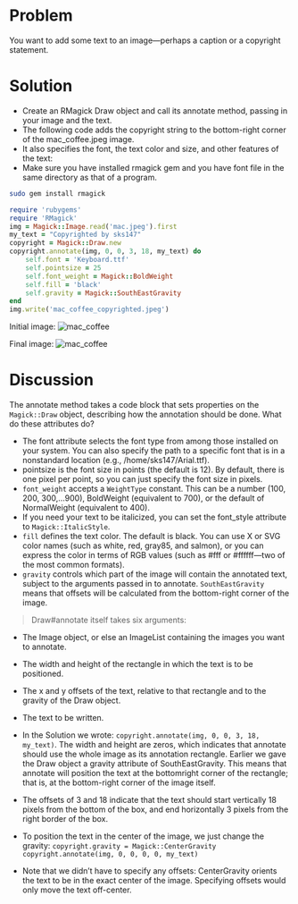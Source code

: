 # Problem
You want to add some text to an image—perhaps a caption or a copyright statement.
# Solution
* Create an RMagick Draw object and call its annotate method, passing in your image and the text. 
* The following code adds the copyright string to the bottom-right corner of the mac_coffee.jpeg image. 
* It also specifies the font, the text color and size, and other
features of the text:
* Make sure you have installed rmagick gem and you have font file in the same directory as that of a program.

```bash
sudo gem install rmagick
```

```ruby
require 'rubygems'
require 'RMagick'
img = Magick::Image.read('mac.jpeg').first
my_text = "Copyrighted by sks147"
copyright = Magick::Draw.new
copyright.annotate(img, 0, 0, 3, 18, my_text) do
    self.font = 'Keyboard.ttf'
    self.pointsize = 25
    self.font_weight = Magick::BoldWeight
    self.fill = 'black'
    self.gravity = Magick::SouthEastGravity
end
img.write('mac_coffee_copyrighted.jpeg')
```

Initial image:
![mac_coffee](https://github.com/sks147/ruby/raw/master/intermediate/18_graphics/mac_coffee.jpeg)

Final image:
![mac_coffee](https://github.com/sks147/ruby/raw/master/intermediate/18_graphics/mac_coffee_copyrighted.jpeg)

# Discussion
The annotate method takes a code block that sets properties on the ```Magick::Draw```
object, describing how the annotation should be done.
What do these attributes do?
* The font attribute selects the font type from among those installed on your system. You can also specify the path to a specific font that is in a nonstandard location (e.g., /home/sks147/Arial.ttf).
* pointsize is the font size in points (the default is 12). By default, there is one pixel per point, so you can just specify the font size in pixels.
* ```font_weight``` accepts a ```WeightType``` constant. This can be a number (100, 200,
300,…900), BoldWeight (equivalent to 700), or the default of NormalWeight
(equivalent to 400).
* If you need your text to be italicized, you can set the font_style attribute to ```Magick::ItalicStyle```.
* ```fill``` defines the text color. The default is black. You can use X or SVG color names (such as white, red, gray85, and salmon), or you can express the color in terms of RGB values (such as #fff or #ffffff—two of the most common
formats). 
* ```gravity``` controls which part of the image will contain the annotated text, subject to the arguments passed in to annotate. ```SouthEastGravity``` means that offsets will be calculated from the bottom-right corner of the image. 
> Draw#annotate itself takes six arguments:
* The Image object, or else an ImageList containing the images you want to
annotate.
* The width and height of the rectangle in which the text is to be positioned.
* The x and y offsets of the text, relative to that rectangle and to the gravity of the Draw object.
* The text to be written.

* In the Solution we wrote:
```copyright.annotate(img, 0, 0, 3, 18, my_text)```.
The width and height are zeros, which indicates that annotate should use the whole image as its annotation rectangle. Earlier we gave the Draw object a gravity attribute of SouthEastGravity. This means that annotate will position the text at the bottomright corner of the rectangle; that is, at the bottom-right corner of the image itself.
* The offsets of 3 and 18 indicate that the text should start vertically 18 pixels from the bottom of the box, and end horizontally 3 pixels from the right border of the box.
* To position the text in the center of the image, we just change the gravity: 
```copyright.gravity = Magick::CenterGravity```
```copyright.annotate(img, 0, 0, 0, 0, my_text)```
* Note that we didn’t have to specify any offsets: CenterGravity orients the text to be in
the exact center of the image. Specifying offsets would only move the
text off-center.